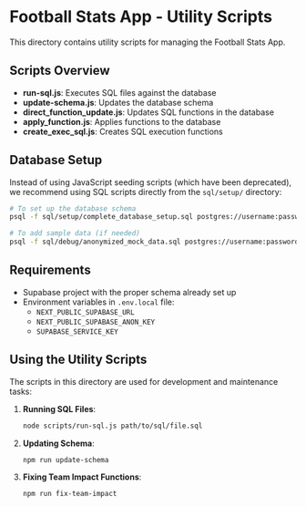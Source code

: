 # Football Stats App - Utility Scripts

This directory contains utility scripts for managing the Football Stats App.

## Scripts Overview

- **run-sql.js**: Executes SQL files against the database
- **update-schema.js**: Updates the database schema
- **direct_function_update.js**: Updates SQL functions in the database
- **apply_function.js**: Applies functions to the database
- **create_exec_sql.js**: Creates SQL execution functions

## Database Setup

Instead of using JavaScript seeding scripts (which have been deprecated), we recommend using SQL scripts directly from the `sql/setup/` directory:

```bash
# To set up the database schema
psql -f sql/setup/complete_database_setup.sql postgres://username:password@localhost:5432/football_stats

# To add sample data (if needed)
psql -f sql/debug/anonymized_mock_data.sql postgres://username:password@localhost:5432/football_stats
```

## Requirements

- Supabase project with the proper schema already set up
- Environment variables in `.env.local` file:
  - `NEXT_PUBLIC_SUPABASE_URL`
  - `NEXT_PUBLIC_SUPABASE_ANON_KEY`
  - `SUPABASE_SERVICE_KEY`

## Using the Utility Scripts

The scripts in this directory are used for development and maintenance tasks:

1. **Running SQL Files**:
   ```bash
   node scripts/run-sql.js path/to/sql/file.sql
   ```

2. **Updating Schema**:
   ```bash
   npm run update-schema
   ```

3. **Fixing Team Impact Functions**:
   ```bash
   npm run fix-team-impact
   ``` 